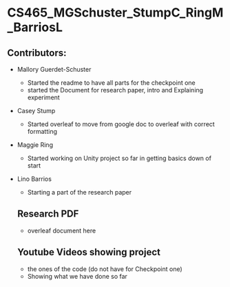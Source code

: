 # CS465_MGSchuster_StumpC_RingM_BarriosL

## Contributors:
* Mallory Guerdet-Schuster
    * Started the readme to have all parts for the checkpoint one 
    * started the Document for research paper, intro and Explaining experiment
* Casey Stump
  * Started overleaf to move from google doc to overleaf with correct formatting 
* Maggie Ring
  * Started working on Unity project so far in getting basics down of start 
* Lino Barrios
  * Starting a part of the research paper 

  ## Research PDF
  * overleaf document here
 
  ## Youtube Videos showing project
  * the ones of the code (do not have for Checkpoint one)
  * Showing what we have done so far
